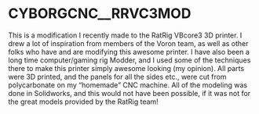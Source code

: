 # CYBORGCNC__RRVC3MOD
This is a modification I recently made to the RatRig VBcore3 3D printer.  I drew a lot of inspiration from members of the Voron team, as well as other folks who have and are modifying this awesome printer.  I have also been a long time computer/gaming rig Modder, and I used some of the techniques there to make this printer simply awesome looking (my opinion). All parts were 3D printed, and the panels for all the sides etc., were cut from polycarbonate on my “homemade” CNC machine.  All of the modeling was done in Solidworks, and this would not have been possible, if it was not for the great models provided by the RatRig team!
